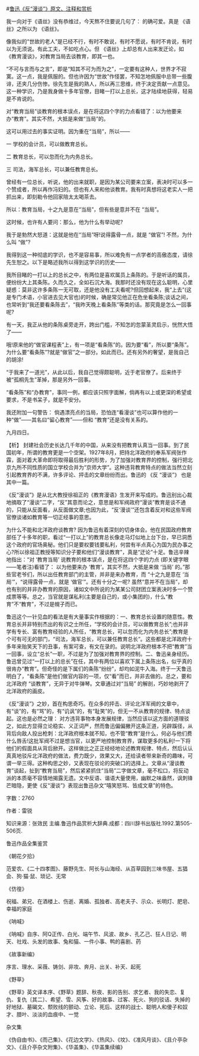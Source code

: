 #[鲁迅《反“漫谈”》原文、注释和赏析](https://www.vrrw.net/wx/9576.html)

我一向对于《语丝》没有恭维过，今天熬不住要说几句了： 的确可爱。真是 《语丝》之所以为 《语丝》。

像我似的“世故的老人”是已经不行，有时不敢说，有时不愿说，有时不肯说，有时以为无须说。有此工夫，不如吃点心。但 《语丝》上却总有人出来发迂论，如《教育漫谈》，对教育当局去谈教育，即其一也。

“不可与言而与之言”，即是“知其不可为而为之”，一定要有这种人，世界才不寂寞。这一点，我是佩服的。但也许因为“世故”作怪罢，不知怎地佩服中总带一些腹诽，还夹几分伤惨。徐先生是我的熟人，所以再三思维，终于决定贡献一点意见。这一种学识，乃是我身做十多年官僚，目睹一打以上总长，这才陆续地获得，轻易是不肯说的。

对“教育当局”谈教育的根本误点，是在将这四个字的力点看错了：以为他要来办“教育”。其实不然，大抵是来做“当局”的。

这可以用过去的事实证明。因为重在“当局”，所以——

一 学校的会计员，可以做教育总长。

二 教育总长，可以忽而化为内务总长。

三 司法，海军总长，可以兼任教育总长。

曾经有一位总长，听说，他的出来就职，是因为某公司要来立案，表决时可以多一个赞成者，所以再作冯妇的。但也有人来和他谈教育。我有时真想将这老实人一把抓出来，即刻勒令他回家陪太太喝茶去。

所以：教育当局，十之九是意在“当局”，但有些是意并不在 “当局”。

这时候，也许有人要问：那么，他为什么有举动呢?

我于是勃然大怒道：这就是他在“当局”呀!说得露骨一点，就是 “做官”! 不然，为什么叫 “做”?

我得到这一种彻底的学识，也不是容易事，所以难免有一点学者的高傲态度，请徐先生恕之。以下是略述我所以得到这学识的历史——

我所目睹的一打以上的总长之中，有两位是喜欢属员上条陈的。于是听话的属员，便纷纷大上其条陈。久而久之，全如石沉大海。我那时还没有现在这么聪明，心里疑惑：莫非这许多条陈一无可取，还是他没有工夫看呢?但回想起来，我“上去”(这是专门术语，小官进去见大官也)的时候，确是常见他正在危坐看条陈;谈话之间，也常听到“我还要看条陈去”，“我昨天晚上看条陈”等类的话。那究竟是怎么一回事呢?

有一天，我正从他的条陈桌旁走开，跨出门槛，不知怎的忽蒙圣灵启示，恍然大悟了——

哦!原来他的“做官课程表”上，有一项是“看条陈”的。因为要“看”，所以要“条陈”。为什么要“看条陈”?就是“做官”之一部分。如此而已。还有另外的奢望，是我自己的胡涂!

“于我来了一道光”，从此以后，我自己觉得颇聪明，近于老官僚了。后来终于被“孤桐先生”革掉，那是另外一回事。

“看条陈”和“办教育”，事同一例，都应该只照字面解，倘再有以上或更深的希望或要求，不是书呆子，就是不安分。

我还附加一句警告： 倘遇漂亮点的当局，恐怕连“看漫谈”也可以算作他的一种“做”——其名曰“留心教育”——但和 “教育”还是没有关系的。

九月四日。



【析】 封建社会历史长达几千年的中国，从来没有把教育认真当一回事。到了民国初年，所谓的教育更是一个空架。1927年8月，把持北洋政府的奉系军阀张作霖，面对着大革命即将取得最后胜利的形势，为了加强对教育界的控制，强行把北京九所不同性质的国立学校合并为“京师大学”。这种违背教育特点的做法当然立刻引起教育界的不满，许多评论、抨击的文章纷纷而出。鲁迅的 《反 “漫谈”》 也是其中一篇。

《反“漫谈”》是从北大教授徐祖正的《教育漫语》生发开来写成的。鲁迅别出心裁地摘取了“漫谈”二字，“反”其意而论之，意思是和军阀政府“漫谈”教育是谈不通的，只能从反面看，从反面做文章;也因为此，“反‘漫谈’”还包含着反对和这些军阀官僚谈诸如教育等一切正经事的意思。

为什么不能和北洋政府谈教育? 因为鲁迅有着深刻的切身体会。他在民国政府教育部任了十多年的职，看过“一打以上”的教育总长像走马灯似地上台下台，早已洞悉这个政府的官场奥秘。他们只是要权要钱要私利，何尝有半点真心为国为民办事之心?所以徐祖正教授等知识分子要和他们“漫谈教育”，真是“迂论”十足。鲁迅辛辣地指出：“对 ‘教育当局’ 说教育的根本误点，是在将这四个字的力点 (即关键字眼——笔者注)看错了： 以为他要来办 ‘教育’。其实不然，大抵是来做 ‘当局’ 的。”那些官老爷们，所以出任教育部门的主管，并非是来办教育，而 “十之九是意在 ‘当局’”，“说得露骨一点，就是 ‘做官’”。还有十分之一呢? 虽然“意并不在当局”，却也有别的并非办教育的原因，诸如文中所说的为某某公司财团立案表决时多一个赞成票等等。总之，当官就是谋私利(主要是自己的，或小集团的)，什么“教育”不“教育”，不过是幌子而已。

鲁迅这个一针见血的看法是有大量事实作根据的：一、教育总长设置的随意性。教育总长并非特别杰出的有识之士所任，“学校的会计员，可以做教育总长”;也并非学有专长、富有教育经验的人所任，“教育总长，可以忽而化为内务总长”;教育是个可有可无的部门，“司法，海军总长，可以兼任教育总长”。这些都是北洋政府十多年来贻笑天下的丑事，有案可查，有文在录的。说明北洋政府根本不把“教育”当一回事，设立“总长”一职，不过是为了加强对教育界的控制。二、鲁迅亲身经历。鲁迅曾见过“一打以上的总长”在任，其中有两位以喜欢下属上条陈出名，似乎真的很肯办“教育”。但奇怪的是下属们的条陈“纷纷”，却均如泥牛入海。终于一天鲁迅明白了，“看条陈”是他们做官内容的一项，仅“看”而已，并非去做的。总之，要和北洋政府 “谈教育”，无异于对牛弹琴。文章通过对“当局” 的解剖，巧妙地剥开了北洋政府的画皮。

《反“漫谈”》之妙，首在构思奇巧。在众多的抨击、评论北洋军阀的文章中，有“谈”的，有“骂”的，有“讥讽”的，有“耻笑”的，但无一不从教育的规律、特点谈起。这也是必然之理： 对方违背事物本身发展规律，当然应该以这方面的道理驳之，如此方显得立论稳实、义正词严，然而鲁迅偏偏撇开这条正道，另辟蹊径，从背后向敌人投出枪刺：北洋政府根本就不知，也不管“教育”是什么，何必与他们费什么唇舌!这批军阀不过是想当官，以更严地控制教育界，谋取更多的私利!一下将他们的假面具从背后掀开。这样做比之正正经经地论述教育规律、特点，然后认认真真地驳斥北洋政府的做法，费力既少，效果又大，还给读者带来新奇的趣味，可谓一举三得。这种构思之妙，又表现在驳论的突破口的选择上。文章从“漫谈教育”谈起，扯到“教育当局”，然后紧紧抓住“当局”二字做文章，毫不松口，将反动派的本质毫不容情地揭露无遗。文中反语、谐语大量使用，幽默之味盎然，讽刺锋芒暗隐，更使《反“漫谈”》表现出鲁迅杂文“嘻笑怒骂、皆成文章”的特色。

字数：2760

作者：雷锐

知识来源：张效民 主编.鲁迅作品赏析大辞典.成都：四川辞书出版社.1992.第505-506页.

鲁迅作品全集鉴赏

《朝花夕拾》

范爱农、《二十四孝图》、藤野先生、阿长与山海经、从百草园到三味书屋、五猖会、狗·猫·鼠、琐记、无常

《仿徨》

祝福、弟兄、在酒楼上、伤逝、离婚、孤独者、高老夫子、示众、长明灯、肥皂、幸福的家庭

《呐喊》

《呐喊》自序、阿Q正传、白光、端午节、风波、故乡、孔乙己、狂人日记、明天、社戏、头发的故事、兔和猫、一件小事、鸭的喜剧、药

《故事新编》

序言、理水、采薇、铸剑、非攻、奔月、出关、补天、起死

《野草》

《野草》英文译本序、《野草》题辞、秋夜、影的告别、求乞者、我的失恋、复仇、复仇〔其二〕、希望、雪、风筝、好的故事、过客、死火、狗的驳诘、失掉的好地狱、墓碣文、颓败线的颤动、立论、死后、这样的战士、聪明人和傻子和奴才、腊叶、淡淡的血痕中、一觉

杂文集

《伪自由书》、《而己集》、《花边文学》、《热风》、《坟》、《准风月谈》、《且介亭杂文》、《且介亭杂文附集》、《华盖集》、《华盖集续编》

